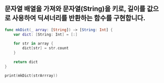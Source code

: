 ## 문자열 배열을 가져와 문자열(String)을 키로, 길이를 값으로 사용하여 딕셔너리를 반환하는 함수를 구현합니다.
```swift
func mkDict(_ array: [String]) -> [String: Int] {
    var dict: [String: Int] = [:]
    
    for str in array {
        dict[str] = str.count
    }
    
    return dict
}

print(mkDict(strArrray))
```